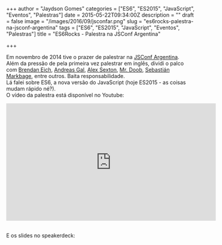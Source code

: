+++
author = "Jaydson Gomes"
categories = ["ES6", "ES2015", "JavaScript", "Eventos", "Palestras"]
date = 2015-05-22T09:34:00Z
description = ""
draft = false
image = "/images/2016/09/jsconfar.png"
slug = "es6rocks-palestra-na-jsconf-argentina"
tags = ["ES6", "ES2015", "JavaScript", "Eventos", "Palestras"]
title = "ES6Rocks - Palestra na JSConf Argentina"

+++

Em novembro de 2014 tive o prazer de palestrar na [JSConf Argentina](http://jsconfar.com/).  
Além da pressão de pela primeira vez palestrar em inglês, dividi o palco com [Brendan Eich](https://brendaneich.com/), [Andreas Gal](http://andreasgal.com/), [Alex Sexton](https://alexsexton.com/), [Mr. Doob](http://mrdoob.com/), [Sebastián Markbage](https://github.com/sebmarkbage), entre outros. Baita responsabilidade.  
Lá falei sobre ES6, a nova versão do JavaScript (hoje ES2015 - as coisas mudam rápido né?).  
O vídeo da palestra está disponível no Youtube:  
<iframe width="560" height="315" src="https://www.youtube.com/embed/7g_6hfG0stc" frameborder="0" allowfullscreen></iframe> 
<br /><br /> 

E os slides no speakerdeck:
<script async class="speakerdeck-embed" data-id="b6e9667059bb013265ca4603c43c215f" data-ratio="1.6" src="//speakerdeck.com/assets/embed.js"></script>